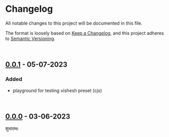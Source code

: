 # Changelog

All notable changes to this project will be documented in this file.

The format is loosely based on [Keep a Changelog][changelog],
and this project adheres to [Semantic Versioning][semver].

<br>

## [0.0.1] - 05-07-2023

### Added

- playground for testing vishesh preset (cjs)

<br>

## [0.0.0] - 03-06-2023

शुभारम्भः

[0.0.1]: https://github.com/mrjadeja/vishesh/commit/60e5816fc7d3664bdafccdca2aaa75f88eef8318 "Initial Setup"
[0.0.0]: https://github.com/mrjadeja/vishesh/commit/0be58e6a1c46e655452249712c55dbc8f496091f "Initial commit"
[changelog]: https://keepachangelog.com/en/1.0.0/ "Keep a changelog guide"
[semver]: https://semver.org/spec/v2.0.0.html "Semantic versioning"
